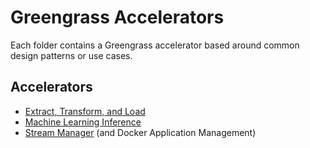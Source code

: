 # Greengrass Accelerators

Each folder contains a Greengrass accelerator based around common design patterns or use cases.

## Accelerators

- [Extract, Transform, and Load](extract_transform_load/README.md)
- [Machine Learning Inference](machine_learning_inference/README.md)
- [Stream Manager](stream_manager/README.md) (and Docker Application Management)